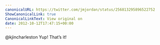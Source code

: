 ```yaml
---
canonicalURL: https://twitter.com/jmjordan/status/256813295896522752
ShowCanonicalLink: true
CanonicalLinkText: View original on
date: 2012-10-12T17:47:15+00:00
---
```

@kjincharleston Yup! That’s it!